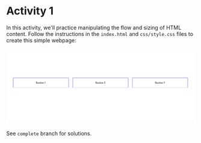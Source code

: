 # Activity 1
In this activity, we'll practice manipulating the flow and sizing of HTML content. Follow the instructions in the `index.html` and `css/style.css` files to create this simple webpage:

![complete web page with three sections](./imgs/complete.png)

See `complete` branch for solutions.